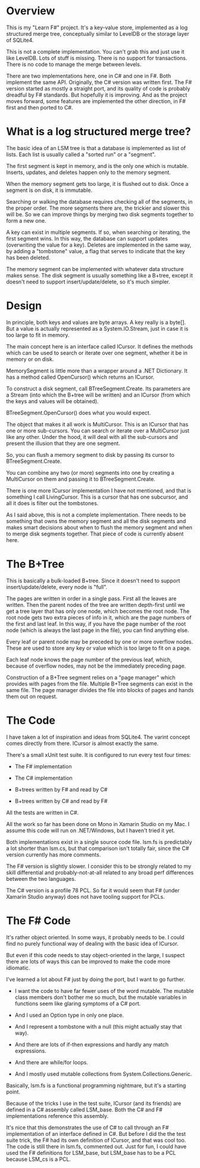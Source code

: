 
# Overview

This is my "Learn F#" project.  It's a key-value store, implemented as
a log structured merge tree, conceptually similar to LevelDB or the 
storage layer of SQLite4.

This is not a complete implementation.  You can't grab this and just use
it like LevelDB.  Lots of stuff is missing.  There is no support for 
transactions.  There is no code to manage the merge between levels.

There are two implementations here, one in C# and one in 
F#.  Both implement the same API.  Originally, the C# version was written 
first.  The F# version started as mostly a straight port, and its quality 
of code is probably dreadful by F# standards.  But hopefully it is
improving.  And as the project moves forward, some features are implemented
the other direction, in F# first and then ported to C#.

# What is a log structured merge tree?

The basic idea of an LSM tree is that a database is implemented as
list of lists.  Each list is usually called a "sorted run" or a "segment".

The first segment is kept in memory, and is the only
one which is mutable.  Inserts, updates, and deletes happen only
to the memory segment.  

When the memory segment gets too large, it is flushed out to disk.
Once a segment is on disk, it is immutable.

Searching or walking the database requires checking all of the segments, 
in the proper order.  The more segments there are, the trickier and
slower this will be.  So we can improve things by merging two disk
segments together to form a new one.

A key can exist in multiple segments.  If so, when searching or iterating,
the first segment wins.  In this way, the database can support
updates (overwriting the value for a key).  Deletes are implemented
in the same way, by adding a "tombstone" value, a flag that serves 
to indicate that the key has been deleted.

The memory segment can be implemented with whatever data structure
makes sense.  The disk segment is usually something like a B+tree,
except it doesn't need to support insert/update/delete, so it's
much simpler.

# Design

In principle, both keys and values are byte arrays.  A key really is
a byte[].  But a value is actually represented as a System.IO.Stream, 
just in case it is too large to fit in memory.

The main concept here is an interface called ICursor.
It defines the methods which can be used to search or iterate
over one segment, whether it be in memory or on disk.

MemorySegment is little more than a wrapper around a .NET Dictionary.
It has a method called OpenCursor() which returns an ICursor.

To construct a disk segment, call BTreeSegment.Create.  Its parameters
are a Stream (into which the B+tree will be written) and an ICursor
(from which the keys and values will be obtained).

BTreeSegment.OpenCursor() does what you would expect.

The object that makes it all work is MultiCursor.  This is an ICursor
that has one or more sub-cursors.  You can search or iterate over
a MultiCursor just like any other.  Under the hood, it will deal
with all the sub-cursors and present the illusion that they are one
segment.

So, you can flush a memory segment to disk by passing its cursor
to BTreeSegment.Create.

You can combine any two (or more) segments into one by creating a 
MultiCursor on them and passing it to BTreeSegment.Create.

There is one more ICursor implementation I have not mentioned, and
that is something I call LivingCursor.  This is a cursor that has
one subcursor, and all it does is filter out the tombstones.

As I said above, this is not a complete implementation.  There needs
to be something that owns the memory segment and all the disk segments
and makes smart decisions about when to flush the memory segment
and when to merge disk segments together.  That piece of code is
currently absent here.

# The B+Tree

This is basically a bulk-loaded B+tree.  Since it doesn't need to support
insert/update/delete, every node is "full".

The pages are written in order in a single pass.  First all the leaves
are written.  Then the parent nodes of the tree are written depth-first
until we get a tree layer that has only one node, which becomes the root
node.  The root node gets two extra pieces of info in it, which are the
page numbers of the first and last leaf.  In this way, if you have the
page number of the root node (which is always the last page in the file),
you can find anything else.

Every leaf or parent node may be preceded by one or more overflow nodes.
These are used to store any key or value which is too large to fit on
a page.

Each leaf node knows the page number of the previous leaf, which, because of
overflow nodes, may not be the immediately preceding page.

Construction of a B+Tree segment relies on a "page manager" which provides
with pages from the file.  Multiple B+Tree segments can exist in the
same file.  The page manager divides the file into blocks of pages
and hands them out on request.

# The Code

I have taken a lot of inspiration and ideas from SQLite4.  The varint
concept comes directly from there.  ICursor is almost exactly the same.

There's a small xUnit test suite.  It is configured to run every
test four times:

 * The F# implementation

 * The C# implementation

 * B+trees written by F# and read by C#

 * B+trees written by C# and read by F#

All the tests are written in C#.

All the work so far has been done on Mono in Xamarin Studio on my
Mac.  I assume this code will run on .NET/Windows, but I haven't tried
it yet.

Both implementations exist in a single source code file.  lsm.fs is
predictably a lot shorter than lsm.cs, but that comparison isn't totally
fair, since the C# version currently has more comments.

The F# version is slightly slower.  I consider this to be strongly
related to my skill differential and probably-not-at-all related
to any broad perf differences between the two languages.

The C# version is a profile 78 PCL.  So far it would seem that F#
(under Xamarin Studio anyway) does not have tooling support for PCLs.

# The F# Code

It's rather object oriented.  In some ways, it probably needs to be.  I could
find no purely functional way of dealing with the basic idea of ICursor.

But even if this code needs to stay object-oriented in the large, 
I suspect there are lots of ways this can be improved to make the code more
idiomatic.

I've learned a lot about F# just by doing the port, but I want to go
further.  

 - I want the code to have far fewer uses of the word mutable.
The mutable class members don't bother me so much, but the mutable
variables in functions seem like glaring symptoms of a C# port.

 - And I used an Option type in only one place.

 - And I represent a tombstone with a null (this might actually stay that way).

 - And there are lots of if-then expressions and hardly any match expressions.

 - And there are while/for loops.

 - And I mostly used mutable collections from System.Collections.Generic.

Basically, lsm.fs is a functional programming nightmare, but it's a starting point.

Because of the tricks I use in the test suite, ICursor (and its friends) are
defined in a C# assembly called LSM\_base.  Both the C# and F# implementations
reference this assembly.

It's nice that this demonstrates the use of C# to call through an F# implementation
of an interface defined in C#.  But before I did the the test suite trick,
the F# had its own definition of ICursor, and that was cool too.  The code is
still there in lsm.fs, commented out.  Just for fun, I could have used the
F# definitions for LSM\_base, but LSM\_base has to be a PCL because LSM\_cs
is a PCL.

